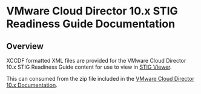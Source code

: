 # VMware Cloud Director 10.x STIG Readiness Guide Documentation

## Overview
XCCDF formatted XML files are provided for the VMware Cloud Director 10.x STIG Readiness Guide content for use to view in [STIG Viewer](https://public.cyber.mil/stigs/stig-viewing-tools/).  

This can consumed from the zip file included in the [VMware Cloud Director 10.x Documentation](https://docs.vmware.com/en/VMware-Cloud-Director/index.html).  
